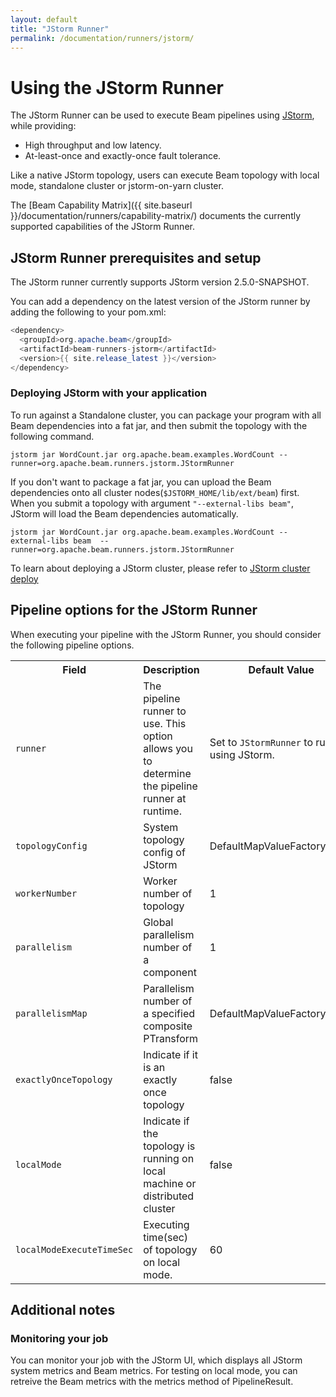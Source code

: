 ```yaml
---
layout: default
title: "JStorm Runner"
permalink: /documentation/runners/jstorm/
---
```

# Using the JStorm Runner

The JStorm Runner can be used to execute Beam pipelines using [JStorm](http://jstorm.io/), while providing:

* High throughput and low latency.
* At-least-once and exactly-once fault tolerance.

Like a native JStorm topology, users can execute Beam topology with local mode, standalone cluster or jstorm-on-yarn cluster.

The [Beam Capability Matrix]({{ site.baseurl }}/documentation/runners/capability-matrix/) documents the currently supported capabilities of the JStorm Runner.

## JStorm Runner prerequisites and setup

The JStorm runner currently supports JStorm version 2.5.0-SNAPSHOT.

You can add a dependency on the latest version of the JStorm runner by adding the following to your pom.xml:
```java
<dependency>
  <groupId>org.apache.beam</groupId>
  <artifactId>beam-runners-jstorm</artifactId>
  <version>{{ site.release_latest }}</version>
</dependency>
```

### Deploying JStorm with your application

To run against a Standalone cluster, you can package your program with all Beam dependencies into a fat jar, and then submit the topology with the following command.
```
jstorm jar WordCount.jar org.apache.beam.examples.WordCount --runner=org.apache.beam.runners.jstorm.JStormRunner
```

If you don't want to package a fat jar, you can upload the Beam dependencies onto all cluster nodes(`$JSTORM_HOME/lib/ext/beam`) first.
When you submit a topology with argument `"--external-libs beam"`, JStorm will load the Beam dependencies automatically.
```
jstorm jar WordCount.jar org.apache.beam.examples.WordCount --external-libs beam  --runner=org.apache.beam.runners.jstorm.JStormRunner
```

To learn about deploying a JStorm cluster, please refer to [JStorm cluster deploy](http://jstorm.io/QuickStart/Deploy/index.html)

## Pipeline options for the JStorm Runner

When executing your pipeline with the JStorm Runner, you should consider the following pipeline options.

<table class="table table-bordered">
<tr>
  <th>Field</th>
  <th>Description</th>
  <th>Default Value</th>
</tr>
<tr>
  <td><code>runner</code></td>
  <td>The pipeline runner to use. This option allows you to determine the pipeline runner at runtime.</td>
  <td>Set to <code>JStormRunner</code> to run using JStorm.</td>
</tr>
<tr>
  <td><code>topologyConfig</code></td>
  <td>System topology config of JStorm</td>
  <td>DefaultMapValueFactory.class</td>
</tr>
<tr>
  <td><code>workerNumber</code></td>
  <td>Worker number of topology</td>
  <td>1</td>
</tr>
<tr>
  <td><code>parallelism</code></td>
  <td>Global parallelism number of a component</td>
  <td>1</td>
</tr>
<tr>
  <td><code>parallelismMap</code></td>
  <td>Parallelism number of a specified composite PTransform</td>
  <td>DefaultMapValueFactory.class</td>
</tr>
<tr>
  <td><code>exactlyOnceTopology</code></td>
  <td>Indicate if it is an exactly once topology</td>
  <td>false</td>
</tr>
<tr>
  <td><code>localMode</code></td>
  <td>Indicate if the topology is running on local machine or distributed cluster</td>
  <td>false</td>
</tr>
<tr>
  <td><code>localModeExecuteTimeSec</code></td>
  <td>Executing time(sec) of topology on local mode.</td>
  <td>60</td>
</tr>
</table>

## Additional notes

### Monitoring your job
You can monitor your job with the JStorm UI, which displays all JStorm system metrics and Beam metrics.
For testing on local mode, you can retreive the Beam metrics with the metrics method of PipelineResult.

